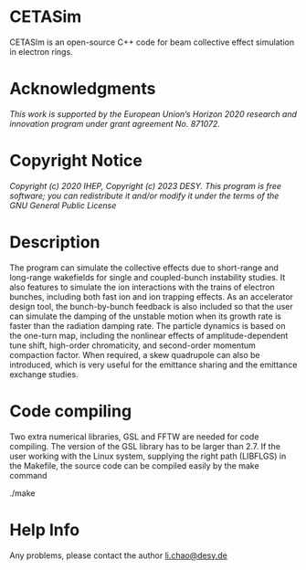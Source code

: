 # CETASim

CETASIm is an open-source C++ code for beam collective effect simulation in electron rings. 

# Acknowledgments 
*This work is supported by the European Union’s Horizon 2020 research and innovation program under grant agreement No. 871072.*


# Copyright Notice

*Copyright (c) 2020 IHEP, Copyright (c) 2023 DESY.
This program is free software; you can redistribute it and/or modify
it under the terms of the GNU General Public License*


# Description
The program can simulate the collective effects due to short-range and long-range wakefields 
for single and coupled-bunch instability studies. It also features to simulate the ion interactions 
with the trains of electron bunches, including both fast ion and ion trapping effects. 
As an accelerator design tool, the bunch-by-bunch feedback is also included so that the user can simulate 
the damping of the unstable motion when its growth rate is faster than the radiation damping rate. 
The particle dynamics is based on the one-turn map, including the nonlinear effects of amplitude-dependent 
tune shift, high-order chromaticity, and second-order momentum compaction factor. When required, 
a skew quadrupole can also be introduced, which is very useful for the emittance sharing and the emittance exchange studies.


# Code compiling
Two extra numerical libraries, GSL and FFTW are needed for code compiling. 
The version of the GSL library has to be larger than 2.7. 
If the user working with the Linux system, supplying the right path (LIBFLGS) in the Makefile, the source code can be compiled easily by the make command

./make


# Help Info

Any problems, please contact the author li.chao@desy.de








